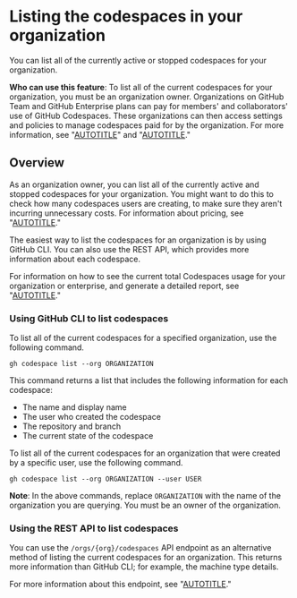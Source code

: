 # Listing the codespaces in your organization

You can list all of the currently active or stopped codespaces for your organization.

**Who can use this feature**: To list all of the current codespaces for your organization, you must be an organization owner.
Organizations on GitHub Team and GitHub Enterprise plans can pay for members' and collaborators' use of GitHub Codespaces. These organizations can then access settings and policies to manage codespaces paid for by the organization. For more information, see "[AUTOTITLE](/codespaces/managing-codespaces-for-your-organization/choosing-who-owns-and-pays-for-codespaces-in-your-organization#about-ownership-of-codespaces)" and "[AUTOTITLE](/get-started/learning-about-github/githubs-plans)."

## Overview

As an organization owner, you can list all of the currently active and stopped codespaces for your organization. You might want to do this to check how many codespaces users are creating, to make sure they aren't incurring unnecessary costs. For information about pricing, see "[AUTOTITLE](/billing/managing-billing-for-github-codespaces/about-billing-for-github-codespaces)."

The easiest way to list the codespaces for an organization is by using GitHub CLI. You can also use the REST API, which provides more information about each codespace.

For information on how to see the current total Codespaces usage for your organization or enterprise, and generate a detailed report, see "[AUTOTITLE](/billing/managing-billing-for-github-codespaces/viewing-your-github-codespaces-usage)."

### Using GitHub CLI to list codespaces

To list all of the current codespaces for a specified organization, use the following command.

```shell copy
gh codespace list --org ORGANIZATION
```

This command returns a list that includes the following information for each codespace:
- The name and display name
- The user who created the codespace
- The repository and branch
- The current state of the codespace

To list all of the current codespaces for an organization that were created by a specific user, use the following command.

```shell copy
gh codespace list --org ORGANIZATION --user USER
```

<div class="ghd-spotlight ghd-spotlight-note border rounded-1 my-3 p-3 f5 color-border-accent-emphasis color-bg-accent">

**Note**: In the above commands, replace `ORGANIZATION` with the name of the organization you are querying. You must be an owner of the organization.

</div>

### Using the REST API to list codespaces

You can use the `/orgs/{org}/codespaces` API endpoint as an alternative method of listing the current codespaces for an organization. This returns more information than GitHub CLI; for example, the machine type details.

For more information about this endpoint, see "[AUTOTITLE](/rest/codespaces/organizations#list-codespaces-for-the-organization)."
